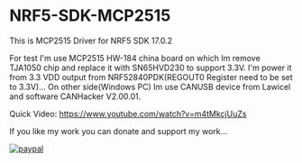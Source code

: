 # NRF5-SDK-MCP2515

This is MCP2515 Driver for NRF5 SDK 17.0.2

For test I'm use MCP2515 HW-184 china board on which Im remove TJA1050 chip and replace it with SN65HVD230 to support 3.3V. I'm power it from 3.3 VDD output from NRF52840PDK(REGOUT0 Register need to be set to 3.3V)... On other side(Windows PC) Im use CANUSB device from Lawicel and software CANHacker V2.00.01.

Quick Video: https://www.youtube.com/watch?v=m4tMkcjUuZs

If you like my work you can donate and support my work...

[![paypal](https://www.paypalobjects.com/en_US/i/btn/btn_donateCC_LG.gif)](https://www.paypal.com/donate/?hosted_button_id=MP6Y6ZVHZR4FN)
